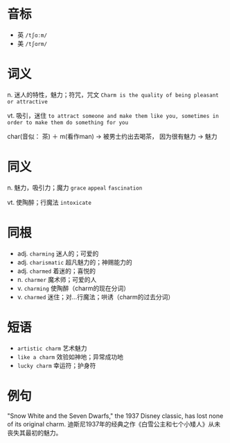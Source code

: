 # 音标

- 英 `/tʃɑːm/`
- 美 `/tʃɑrm/`

# 词义

n. 迷人的特性，魅力；符咒，咒文
`Charm is the quality of being pleasant or attractive`

vt. 吸引，迷住
`to attract someone and make them like you, sometimes in order to make them do something for you`



char(音似： 茶) ＋ m(看作man) → 被男士约出去喝茶， 因为很有魅力 → 魅力

# 同义

n. 魅力，吸引力；魔力
`grace` `appeal` `fascination`

vt. 使陶醉；行魔法
`intoxicate`

# 同根

- adj. `charming` 迷人的；可爱的
- adj. `charismatic` 超凡魅力的；神赐能力的
- adj. `charmed` 着迷的；喜悦的
- n. `charmer` 魔术师；可爱的人
- v. `charming` 使陶醉（charm的现在分词）
- v. `charmed` 迷住；对…行魔法；哄诱（charm的过去分词）

# 短语

- `artistic charm` 艺术魅力
- `like a charm` 效验如神地；异常成功地
- `lucky charm` 幸运符；护身符

# 例句

"Snow White and the Seven Dwarfs," the 1937 Disney classic, has lost none of its original charm.
迪斯尼1937年的经典之作《白雪公主和七个小矮人》从未丧失其最初的魅力。


